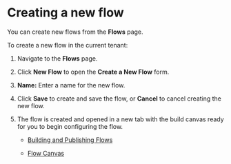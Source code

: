# Creating a new flow

<head>
  <meta name="guidename" content="Flow"/>
  <meta name="context" content="GUID-6745110f-738e-4a54-bf5e-c565e4c412a9"/>
</head>


You can create new flows from the **Flows** page.

To create a new flow in the current tenant:

1.  Navigate to the **Flows** page.
2.  Click **New Flow** to open the **Create a New Flow** form.
3.  **Name:** Enter a name for the new flow.
4.  Click **Save** to create and save the flow, or **Cancel** to cancel creating the new flow.
5.  The flow is created and opened in a new tab with the build canvas ready for you to begin configuring the flow.

    -   [Building and Publishing Flows](/docs/Atomsphere/Flow/topics/c-flo-Building_and_Publishing_Flows_3dba9a15-316f-4134-9093-d4811ea7d14f.md)

    -   [Flow Canvas](/docs/Atomsphere/Flow/topics/c-flo-Flow_Canvas_f063ba9b-b7f4-4484-8242-d51d4fb40fa6.md)